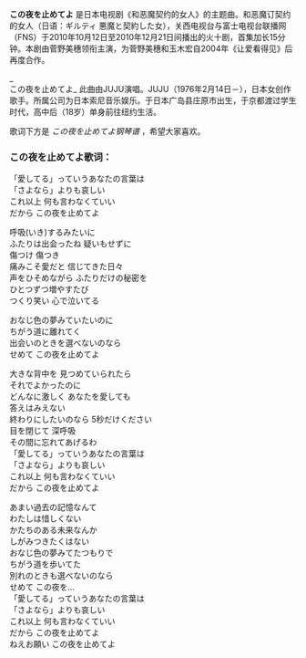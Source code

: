 

**この夜を止めてよ** 是日本电视剧《和恶魔契约的女人》的主题曲。和恶魔订契约的女人（日语：ギルティ
悪魔と契約した女），关西电视台与富士电视台联播网（FNS）于2010年10月12日至2010年12月21日间播出的火十剧，首集加长15分钟。本剧由菅野美穗领衔主演，为菅野美穗和玉木宏自2004年《让爱看得见》后再度合作。

_  
この夜を止めてよ_
此曲由JUJU演唱。JUJU（1976年2月14日－），日本女创作歌手。所属公司为日本索尼音乐娱乐。于日本广岛县庄原市出生，于京都渡过学生时代，高中后（18岁）单身前往纽约生活。

  
歌词下方是 _この夜を止めてよ钢琴谱_ ，希望大家喜欢。

### この夜を止めてよ歌词：

「愛してる」っていうあなたの言葉は  
「さよなら」よりも哀しい  
これ以上 何も言わなくていい  
だから この夜を止めてよ

呼吸(いき)するみたいに  
ふたりは出会ったね 疑いもせずに  
傷つけ 傷つき  
痛みこそ愛だと 信じてきた日々  
声をひそめながら ふたりだけの秘密を  
ひとつずつ増やすたび  
つくり笑い 心で泣いてる

おなじ色の夢みていたいのに  
ちがう道に離れてく  
出会いのときを選べないのなら  
せめて この夜を止めてよ

大きな背中を 見つめていられたら  
それでよかったのに  
どんなに激しく あなたを愛しても  
答えはみえない  
終わりにしたいのなら 5秒だけください  
目を閉じて 深呼吸  
その間に忘れてあげるわ  
「愛してる」っていうあなたの言葉は  
「さよなら」よりも哀しい  
これ以上 何も言わなくていい  
だから この夜を止めてよ

あまい過去の記憶なんて  
わたしは惜しくない  
かたちのある未来なんか  
しがみつきたくはない  
おなじ色の夢みてたつもりで  
ちがう道を歩いてた  
別れのときも選べないのなら  
せめて この夜を…  
「愛してる」っていうあなたの言葉は  
「さよなら」よりも哀しい  
これ以上 何も言わなくていい  
だから この夜を止めてよ  
ねえお願い この夜を止めてよ

